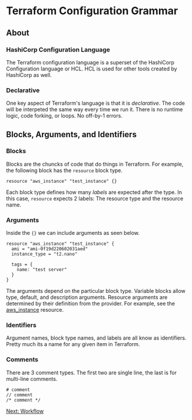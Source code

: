 # Terraform Configuration Grammar
## About
### HashiCorp Configuration Language
The Terraform configuration language is a superset of the HashiCorp Configuration language or HCL. HCL is used for other tools created by HashiCorp as well.

### Declarative
One key aspect of Terraform's language is that it is *declarative*. The code will be interpeted the same way every time we run it. There is no runtime logic, code forking, or loops. No off-by-1 errors.

## Blocks, Arguments, and Identifiers
### Blocks
Blocks are the chuncks of code that do things in Terraform. For example, the following block has the `resource` block type.

```
resource "aws_instance" "test_instance" {}
```

Each block type defines how many *labels* are expected after the type. In this case, `resource` expects 2 labels: The resource type and the resource name.

### Arguments
Inside the `{}` we can include arguments as seen below.

```
resource "aws_instance" "test_instance" {
  ami = "ami-0f19d220602031aed"
  instance_type = "t2.nano"

  tags = {
    name: "test server"
  }
}
```

The arguments depend on the particular block type. Variable blocks allow type, default, and description arguments. Resource arguments are determined by their definition from the provider. For example, see the [aws_instance](https://registry.terraform.io/providers/hashicorp/aws/latest/docs/resources/instance) resource.

### Identifiers
Argument names, block type names, and labels are all know as identifiers. Pretty much its a name for any given item in Terraform.

### Comments
There are 3 comment types. The first two are single line, the last is for multi-line comments.
```
# comment
// comment
/* comment */
```

[Next: Workflow](WORKFLOW.md)

